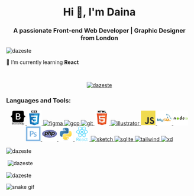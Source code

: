<h1 align="center">Hi 👋, I'm Daina</h1>
<h3 align="center">A passionate Front-end Web Developer | Graphic Designer from London</h3>

<p align="left"> <img src="https://komarev.com/ghpvc/?username=dazeste&label=Profile%20views&color=0e75b6&style=flat" alt="dazeste" /> </p>

🌱 I’m currently learning **React**


<!-- - 🔭 I’m currently working on [Portfolio](http://daina.org.uk/)

- 🌱 I’m currently learning **React**

- 👨‍💻 All of my projects are available at [http://daina.org.uk/](http://daina.org.uk/)

- 📫 How to reach me **daina.stauere@gmail.com**

- 📄 Know about my experiences [http://daina.org.uk/image/DainaStauereCV.pdf](http://daina.org.uk/image/DainaStauereCV.pdf) -->

<!-- - ⚡ Fun fact **I think I am funny** -->
<br>

<p align="center"> <a href="https://github.com/ryo-ma/github-profile-trophy">
  <img src="https://github-profile-trophy.vercel.app/?username=dazeste" alt="dazeste" /></a> </p>

<!-- <h3 align="left">Connect with me:</h3>
<p align="left">
<a href="https://codepen.io/https://codepen.io/dazeste" target="blank">
  <img align="center" src="https://raw.githubusercontent.com/rahuldkjain/github-profile-readme-generator/master/src/images/icons/Social/codepen.svg" alt="https://codepen.io/dazeste" height="30" width="40" /></a>
<a href="https://dribbble.com/https://dribbble.com/dazeste_design" target="blank"><img align="center" src="https://raw.githubusercontent.com/rahuldkjain/github-profile-readme-generator/master/src/images/icons/Social/dribbble.svg" alt="https://dribbble.com/dazeste_design" height="30" width="40" /></a>
</p> -->

<h3 align="left">Languages and Tools:</h3>
<p align="center"> <a href="https://getbootstrap.com" target="_blank" rel="noreferrer"> <img src="https://raw.githubusercontent.com/devicons/devicon/master/icons/bootstrap/bootstrap-plain-wordmark.svg" alt="bootstrap" width="40" height="40"/> </a> <a href="https://www.w3schools.com/css/" target="_blank" rel="noreferrer"> <img src="https://raw.githubusercontent.com/devicons/devicon/master/icons/css3/css3-original-wordmark.svg" alt="css3" width="40" height="40"/> </a> <a href="https://www.figma.com/" target="_blank" rel="noreferrer"> <img src="https://www.vectorlogo.zone/logos/figma/figma-icon.svg" alt="figma" width="40" height="40"/> </a> <a href="https://cloud.google.com" target="_blank" rel="noreferrer"> <img src="https://www.vectorlogo.zone/logos/google_cloud/google_cloud-icon.svg" alt="gcp" width="40" height="40"/> </a> <a href="https://git-scm.com/" target="_blank" rel="noreferrer"> <img src="https://www.vectorlogo.zone/logos/git-scm/git-scm-icon.svg" alt="git" width="40" height="40"/> </a> <a href="https://www.w3.org/html/" target="_blank" rel="noreferrer"> <img src="https://raw.githubusercontent.com/devicons/devicon/master/icons/html5/html5-original-wordmark.svg" alt="html5" width="40" height="40"/> </a> <a href="https://www.adobe.com/in/products/illustrator.html" target="_blank" rel="noreferrer"> <img src="https://www.vectorlogo.zone/logos/adobe_illustrator/adobe_illustrator-icon.svg" alt="illustrator" width="40" height="40"/> </a> <a href="https://developer.mozilla.org/en-US/docs/Web/JavaScript" target="_blank" rel="noreferrer"> <img src="https://raw.githubusercontent.com/devicons/devicon/master/icons/javascript/javascript-original.svg" alt="javascript" width="40" height="40"/> </a> <a href="https://www.mysql.com/" target="_blank" rel="noreferrer"> <img src="https://raw.githubusercontent.com/devicons/devicon/master/icons/mysql/mysql-original-wordmark.svg" alt="mysql" width="40" height="40"/> </a> <a href="https://nodejs.org" target="_blank" rel="noreferrer"> <img src="https://raw.githubusercontent.com/devicons/devicon/master/icons/nodejs/nodejs-original-wordmark.svg" alt="nodejs" width="40" height="40"/> </a> <a href="https://www.photoshop.com/en" target="_blank" rel="noreferrer"> <img src="https://raw.githubusercontent.com/devicons/devicon/master/icons/photoshop/photoshop-line.svg" alt="photoshop" width="40" height="40"/> </a> <a href="https://www.php.net" target="_blank" rel="noreferrer"> <img src="https://raw.githubusercontent.com/devicons/devicon/master/icons/php/php-original.svg" alt="php" width="40" height="40"/> </a> <a href="https://www.python.org" target="_blank" rel="noreferrer"> <img src="https://raw.githubusercontent.com/devicons/devicon/master/icons/python/python-original.svg" alt="python" width="40" height="40"/> </a> <a href="https://reactjs.org/" target="_blank" rel="noreferrer"> <img src="https://raw.githubusercontent.com/devicons/devicon/master/icons/react/react-original-wordmark.svg" alt="react" width="40" height="40"/> </a> <a href="https://www.sketch.com/" target="_blank" rel="noreferrer"> <img src="https://www.vectorlogo.zone/logos/sketchapp/sketchapp-icon.svg" alt="sketch" width="40" height="40"/> </a> <a href="https://www.sqlite.org/" target="_blank" rel="noreferrer"> <img src="https://www.vectorlogo.zone/logos/sqlite/sqlite-icon.svg" alt="sqlite" width="40" height="40"/> </a> <a href="https://tailwindcss.com/" target="_blank" rel="noreferrer"> <img src="https://www.vectorlogo.zone/logos/tailwindcss/tailwindcss-icon.svg" alt="tailwind" width="40" height="40"/> </a> <a href="https://www.adobe.com/products/xd.html" target="_blank" rel="noreferrer"> <img src="https://cdn.worldvectorlogo.com/logos/adobe-xd.svg" alt="xd" width="40" height="40"/> </a> </p>

<p><img align="center" src="https://github-readme-stats.vercel.app/api/top-langs?username=dazeste&show_icons=true&locale=en&layout=compact" alt="dazeste" /></p>

<p>&nbsp;<img align="center" src="https://github-readme-stats.vercel.app/api?username=dazeste&show_icons=true&locale=en" alt="dazeste" /></p>

<p><img align="center" src="https://github-readme-streak-stats.herokuapp.com/?user=dazeste&" alt="dazeste" /></p>

![snake gif](https://github.com/bulutluoz/Java-fall-2021/blob/output/github-contribution-grid-snake.gif)
